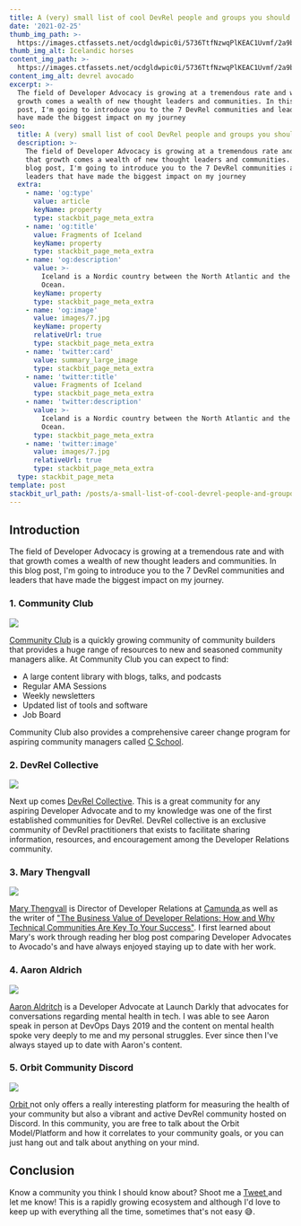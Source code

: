 ```yaml
---
title: A (very) small list of cool DevRel people and groups you should know about
date: '2021-02-25'
thumb_img_path: >-
  https://images.ctfassets.net/ocdgldwpic0i/5736TtfNzwqPlKEAC1Uvmf/2a9bd3aa76adba62484622bea3ae7c6a/faf92468db4a5ddc4f62e400a5a3b0952cec735e-1920x1080__1_.jpg
thumb_img_alt: Icelandic horses
content_img_path: >-
  https://images.ctfassets.net/ocdgldwpic0i/5736TtfNzwqPlKEAC1Uvmf/2a9bd3aa76adba62484622bea3ae7c6a/faf92468db4a5ddc4f62e400a5a3b0952cec735e-1920x1080__1_.jpg
content_img_alt: devrel avocado
excerpt: >-
  The field of Developer Advocacy is growing at a tremendous rate and with that
  growth comes a wealth of new thought leaders and communities. In this blog
  post, I'm going to introduce you to the 7 DevRel communities and leaders that
  have made the biggest impact on my journey
seo:
  title: A (very) small list of cool DevRel people and groups you should know about
  description: >-
    The field of Developer Advocacy is growing at a tremendous rate and with
    that growth comes a wealth of new thought leaders and communities. In this
    blog post, I'm going to introduce you to the 7 DevRel communities and
    leaders that have made the biggest impact on my journey
  extra:
    - name: 'og:type'
      value: article
      keyName: property
      type: stackbit_page_meta_extra
    - name: 'og:title'
      value: Fragments of Iceland
      keyName: property
      type: stackbit_page_meta_extra
    - name: 'og:description'
      value: >-
        Iceland is a Nordic country between the North Atlantic and the Arctic
        Ocean.
      keyName: property
      type: stackbit_page_meta_extra
    - name: 'og:image'
      value: images/7.jpg
      keyName: property
      relativeUrl: true
      type: stackbit_page_meta_extra
    - name: 'twitter:card'
      value: summary_large_image
      type: stackbit_page_meta_extra
    - name: 'twitter:title'
      value: Fragments of Iceland
      type: stackbit_page_meta_extra
    - name: 'twitter:description'
      value: >-
        Iceland is a Nordic country between the North Atlantic and the Arctic
        Ocean.
      type: stackbit_page_meta_extra
    - name: 'twitter:image'
      value: images/7.jpg
      relativeUrl: true
      type: stackbit_page_meta_extra
  type: stackbit_page_meta
template: post
stackbit_url_path: /posts/a-small-list-of-cool-devrel-people-and-groupd
---
```

## Introduction

The field of Developer Advocacy is growing at a tremendous rate and with that growth comes a wealth of new thought leaders and communities. In this blog post, I'm going to introduce you to the 7 DevRel communities and leaders that have made the biggest impact on my journey. 

### **1. Community Club**

![](https://media-exp1.licdn.com/dms/image/C4E0BAQF86jrjRbXi3Q/company-logo_200_200/0/1603356327751?e=2159024400&v=beta&t=zoGfwWLW-5nhk6EWZXGQJ191nNRP1gTVJIA7NLGTHKk)

[Community Club](https://www.community.club/) is a quickly growing community of community builders that provides a huge range of resources to new and seasoned community managers alike. At Community Club you can expect to find:

- A large content library with blogs, talks, and podcasts
- Regular AMA Sessions
- Weekly newsletters
- Updated list of tools and software
- Job Board

Community Club also provides a comprehensive career change program for aspiring community managers called [C School](https://www.community.club/c-school). 

### **2. DevRel Collective**

![](https://devrelcollective.fun/img/profile.png)

Next up comes [DevRel Collective](https://devrelcollective.fun/). This is a great community for any aspiring Developer Advocate and to my knowledge was one of the first established communities for DevRel. DevRel collective is an exclusive community of DevRel practitioners that exists to facilitate sharing information, resources, and encouragement among the Developer Relations community.

### **3. Mary Thengvall**

![](https://pbs.twimg.com/profile_images/1150445043074785280/Pos4OqCv.jpg)

[Mary Thengvall](https://twitter.com/mary_grace) is Director of Developer Relations at [Camunda ](https://camunda.com/) as well as the writer of ["The Business Value of Developer Relations: How and Why Technical Communities Are Key To Your Success"](https://www.amazon.com/Business-Value-Developer-Relations-Communities/dp/1484237471/ref=as_li_ss_tl?ie=UTF8&linkCode=sl1&tag=persea-20&linkId=e4a6e9164220ac63f4f807643935dd27). I first learned about Mary's work through reading her blog post comparing Developer Advocates to Avocado's and have always enjoyed staying up to date with her work. 

### **4. Aaron Aldrich**

![](https://avatars.githubusercontent.com/u/16927273?s=460&u=f43705812e7bd81d338b78d81659a758bacf13df&v=4)

[Aaron Aldritch](https://twitter.com/crayzeigh) is a Developer Advocate at Launch Darkly that advocates for conversations regarding mental health in tech. I was able to see Aaron speak in person at DevOps Days 2019 and the content on mental health spoke very deeply to me and my personal struggles. Ever since then I've always stayed up to date with Aaron's content. 

### **5. Orbit Community Discord**

![](https://avatars.githubusercontent.com/u/55637052?s=400&v=4)

[Orbit ](https://orbit.love/)not only offers a really interesting platform for measuring the health of your community but also a vibrant and active DevRel community hosted on Discord. In this community, you are free to talk about the Orbit Model/Platform and how it correlates to your community goals, or you can just hang out and talk about anything on your mind. 

## Conclusion

Know a community you think I should know about? Shoot me a [Tweet ](https://www.twitter.com/james_bohrman)and let me know! This is a rapidly growing ecosystem and although I'd love to keep up with everything all the time, sometimes that's not easy 😅.